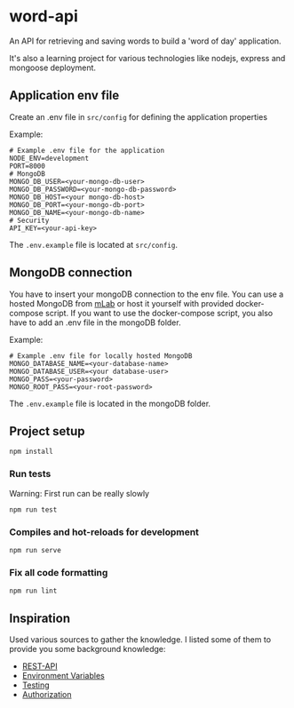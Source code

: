 # word-api

An API for retrieving and saving words to build a 'word of day' application.

It's also a learning project for various technologies like nodejs, express and mongoose deployment.

## Application env file
Create an .env file in `src/config` for defining the application properties

Example:
```dotenv
# Example .env file for the application
NODE_ENV=development
PORT=8000
# MongoDB
MONGO_DB_USER=<your-mongo-db-user>
MONGO_DB_PASSWORD=<your-mongo-db-password>
MONGO_DB_HOST=<your mongo-db-host>
MONGO_DB_PORT=<your-mongo-db-port>
MONGO_DB_NAME=<your-mongo-db-name>
# Security
API_KEY=<your-api-key>
```
The `.env.example` file is located at `src/config`.

## MongoDB connection
You have to insert your mongoDB connection to the env file. You can use a hosted MongoDB from [mLab](https://mlab.com/) or host it yourself with provided docker-compose script.
If you want to use the docker-compose script, you also have to add an .env file in the mongoDB folder.

Example:
```dotenv
# Example .env file for locally hosted MongoDB
MONGO_DATABASE_NAME=<your-database-name>
MONGO_DATABASE_USER=<your database-user>
MONGO_PASS=<your-password>
MONGO_ROOT_PASS=<your-root-password>
```
The `.env.example` file is located in the mongoDB folder.

## Project setup
```
npm install
```

### Run tests
Warning: First run can be really slowly
```
npm run test
```

### Compiles and hot-reloads for development
```
npm run serve
```

### Fix all code formatting
```
npm run lint
```

## Inspiration
Used various sources to gather the knowledge. I listed some of them to provide you some background knowledge:
* [REST-API](https://medium.com/@_platypus_/express-a-simple-rest-api-9d82488e829f)
* [Environment Variables](https://medium.com/the-node-js-collection/making-your-node-js-work-everywhere-with-environment-variables-2da8cdf6e786)
* [Testing](https://www.youtube.com/watch?v=7VNgjfmv_fE&ab_channel=KrisFoster)
* [Authorization](https://stoplight.io/blog/api-keys-best-practices-to-authenticate-apis/)
